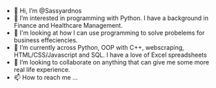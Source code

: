 - 👋 Hi, I’m @Sassyardnos
- 👀 I’m interested in programming with Python. I have a background in Finance and Healthcare Management.
- 🥰 I'm looking at how I can use programming to solve probelems for business effeciencies.
- 🌱 I’m currently across Python, OOP with C++, webscraping, HTML/CSS/Javascript and SQL. I have a love of Excel spreadsheets
- 💞️ I’m looking to collaborate on anything that can give me some more real life experience.
- 📫 How to reach me ...

<!---
Sassyardnos/Sassyardnos is a ✨ special ✨ repository because its `README.md` (this file) appears on your GitHub profile.
You can click the Preview link to take a look at your changes.
--->
